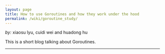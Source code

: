 ```yaml
---
layout: page
title: How to use Goroutines and how they work under the hood 
permalink: /wiki/goroutine_study/
---
```


*by:* xiaosu lyu, cuidi wei and huadong hu


This is a short blog talking about Goroutines.

---


